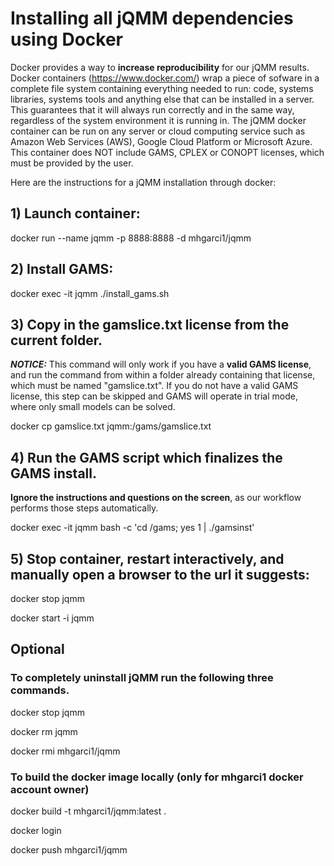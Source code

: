 # Installing all jQMM dependencies using Docker 
Docker provides a way to **increase reproducibility** for our jQMM results. Docker containers (https://www.docker.com/) wrap a piece of sofware in a complete file system containing everything needed to run: code, systems libraries, systems tools and anything else that can be installed in a server. This guarantees that it will always run correctly and in the same way, regardless of the system environment it is running in. The jQMM docker container can be run on any server or cloud computing service such as Amazon Web Services (AWS), Google Cloud Platform or Microsoft Azure. This container does NOT include GAMS, CPLEX or CONOPT licenses, which must be provided by the user.

Here are the instructions for a jQMM installation through docker:

## 1) Launch container:

docker run --name jqmm -p 8888:8888 -d mhgarci1/jqmm

## 2) Install GAMS:

docker exec -it jqmm ./install_gams.sh

## 3) Copy in the gamslice.txt license from the current folder.
***NOTICE:*** This command will only work if you have a **valid GAMS license**, and run the command from within a folder already containing that license, which must be named "gamslice.txt". If you do not have a valid GAMS license, this step can be skipped and GAMS will operate in trial mode, where only small models can be solved.

docker cp gamslice.txt jqmm:/gams/gamslice.txt

## 4) Run the GAMS script which finalizes the GAMS install. 
**Ignore the instructions and questions on the screen**, as our workflow performs those steps automatically.

docker exec -it jqmm bash -c 'cd /gams; yes 1 | ./gamsinst'

## 5) Stop container, restart interactively, and  manually open a browser to the url it suggests:

docker stop jqmm

docker start -i jqmm

## Optional
### To **completely uninstall jQMM** run the following three commands.

docker stop jqmm

docker rm jqmm

docker rmi mhgarci1/jqmm

### To build the docker image locally (only for mhgarci1 docker account owner)

docker build -t mhgarci1/jqmm:latest .

docker login

docker push mhgarci1/jqmm


